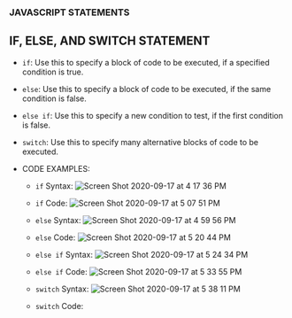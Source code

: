 ### JAVASCRIPT STATEMENTS

## IF, ELSE, AND SWITCH STATEMENT
* `if`: Use this to specify a block of code to be executed, if a specified condition is true.

* `else`: Use this to specify a block of code to be executed, if the same condition is false.

* `else if`: Use this to specify a new condition to test, if the first condition is false.

* `switch`: Use this to specify many alternative blocks of code to be executed.


* CODE EXAMPLES: 
    - `if` Syntax: 
    ![Screen Shot 2020-09-17 at 4 17 36 PM](https://user-images.githubusercontent.com/55325202/93525490-1f632c80-f904-11ea-9d89-92eeba6c5c38.png)

    - `if` Code:
    ![Screen Shot 2020-09-17 at 5 07 51 PM](https://user-images.githubusercontent.com/55325202/93528490-6521f400-f908-11ea-8de4-ffa0fcfafca0.png)

    - `else` Syntax:
     ![Screen Shot 2020-09-17 at 4 59 56 PM](https://user-images.githubusercontent.com/55325202/93527784-5f77de80-f907-11ea-88c8-1ba4655a21cf.png)

    - `else` Code: ![Screen Shot 2020-09-17 at 5 20 44 PM](https://user-images.githubusercontent.com/55325202/93529611-3573eb80-f90a-11ea-9ef9-9f28b1a733dc.png)

    - `else if` Syntax: ![Screen Shot 2020-09-17 at 5 24 34 PM](https://user-images.githubusercontent.com/55325202/93529908-b9c66e80-f90a-11ea-8345-22a5e1391ef1.png) 

    - `else if` Code: ![Screen Shot 2020-09-17 at 5 33 55 PM](https://user-images.githubusercontent.com/55325202/93530691-fe9ed500-f90b-11ea-9a73-cb44458a4c28.png)

    - `switch` Syntax: ![Screen Shot 2020-09-17 at 5 38 11 PM](https://user-images.githubusercontent.com/55325202/93531060-a0bebd00-f90c-11ea-92d9-2478da5e08ca.png)

    - `switch` Code: 